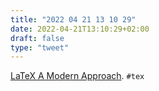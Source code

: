 ```yaml
---
title: "2022 04 21 13 10 29"
date: 2022-04-21T13:10:29+02:00
draft: false
type: "tweet"
---
```


[LaTeX A Modern Approach](https://daniel-j-h.github.io/post/latex-a-modern-approach/). `#tex`
